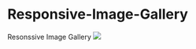 # Responsive-Image-Gallery
Resonssive Image Gallery 
[![](https://i.postimg.cc/gjjHF2Sp/Capture.png)](https://www.youtube.com/channel/UCfCOsSNqcNRkiviaHH5vnrQ) 
